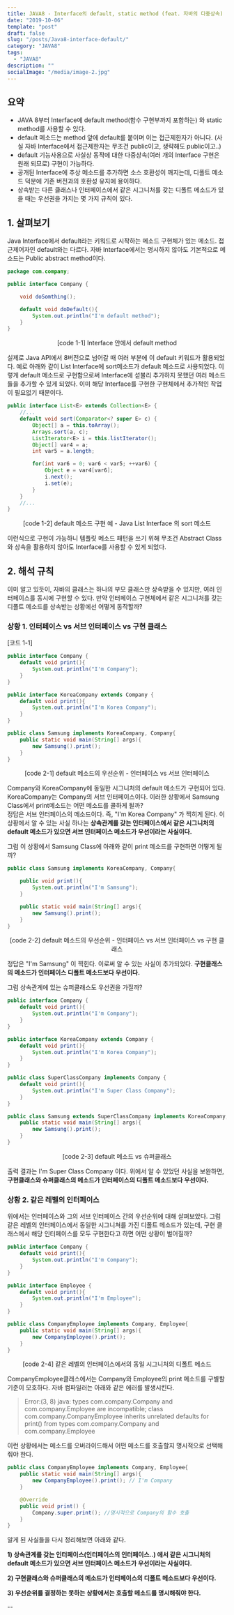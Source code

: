 ```yaml
---
title: JAVA8 - Interface의 default, static method (feat. 자바의 다중상속)
date: "2019-10-06"
template: "post"
draft: false
slug: "/posts/Java8-interface-default/"
category: "JAVA8"
tags:
  - "JAVA8"
description: ""
socialImage: "/media/image-2.jpg"
---
```




## 요약
                                            
- JAVA 8부터 Interface에 default method(함수 구현부까지 포함하는) 와 static method를 사용할 수 있다. 
- default 메소드는 method 앞에 default를 붙이며 이는 접근제한자가 아니다. (사실 자바 Interface에서 접근제한자는 무조건 public이고, 생략해도 public이고..)
- default 기능사용으로 사실상 동작에 대한 다중상속(여러 개의 Interface 구현은 원래 되므로) 구현이 가능하다.
- 공개된 Interface에 추상 메소드를 추가하면 소스 호환성이 깨지는데, 디폴트 메소드 덕분에 기존 버전과의 호환성 유지에 용이하다.
- 상속받는 다른 클래스나 인터페이스에서 같은 시그니처를 갖는 디폴트 메소드가 있을 때는 우선권을 가지는 몇 가지 규칙이 있다.
 

## 1. 살펴보기

Java Interface에서 default라는 키워드로 시작하는 메소드 구현체가 있는 메소드. 접근제어자인 default와는 다르다.
자바 Interface에서는 명시하지 않아도 기본적으로 메소드는 Public abstract method이다.

```java
package com.company;

public interface Company {

    void doSomthing();

    default void doDefault(){
        System.out.println("I'm default method");
    }
}
```
<center>[code 1-1] Interface 안에서 default method</center>


실제로 Java API에서 8버전으로 넘어갈 때 여러 부분에 이 default 키워드가 활용되었다. 예로 아래와 같이 List Interface에 sort메소드가 default 메소드로 사용되었다. 이렇게 default 메소드로 구현함으로써 Interface에 섣불리 추가하지 못했던 여러 메소드들을 추가할 수 있게 되었다. 이미 해당 Interface를 구현한 구현체에서 추가적인 작업이 필요없기 때문이다.


```java
public interface List<E> extends Collection<E> {
    //...
    default void sort(Comparator<? super E> c) {
        Object[] a = this.toArray();
        Arrays.sort(a, c);
        ListIterator<E> i = this.listIterator();
        Object[] var4 = a;
        int var5 = a.length;

        for(int var6 = 0; var6 < var5; ++var6) {
            Object e = var4[var6];
            i.next();
            i.set(e);
        }
    }
    //...
}
```
<center>[code 1-2] default 메소드 구현 예 - Java List Interface 의 sort 메소드</center>

이런식으로 구현이 가능하니 템플릿 메소드 패턴을 쓰기 위해 무조건 Abstract Class와 상속을 활용하지 않아도 Interface를 사용할 수 있게 되었다.


## 2. 해석 규칙
이미 알고 있듯이, 자바의 클래스는 하나의 부모 클래스만 상속받을 수 있지만, 여러 인터페이스를 동시에 구현할 수 있다. 만약 인터페이스 구현체에서 같은 시그니처를 갖는 디폴트 메소드를 상속받는 상황에선 어떻게 동작할까?

### 상황 1. 인터페이스 vs 서브 인터페이스 vs 구현 클래스

[코드 1-1]
```java
public interface Company {
    default void print(){
        System.out.println("I'm Company");
    }
}

public interface KoreaCompany extends Company {
    default void print(){
        System.out.println("I'm Korea Company");
    }
}

public class Samsung implements KoreaCompany, Company{
    public static void main(String[] args){
        new Samsung().print();
    }
}
```
<center>[code 2-1] default 메소드의 우선순위 - 인터페이스 vs 서브 인터페이스</center>


Company와 KoreaCompany에 동일한 시그니처의 default 메소드가 구현되어 있다. KoreaCompany는 Company의 서브 인터페이스이다. 이러한 상황에서 Samsung Class에서 print메소드는 어떤 메소드를 콜하게 될까?<br>
정답은 서브 인터페이스의 메소드이다. 즉, "I'm Korea Company" 가 찍히게 된다. 이 상황에서 알 수 있는 사실 하나는 **상속관계를 갖는 인터페이스에서 같은 시그니처의 default 메소드가 있으면 서브 인터페이스 메소드가 우선이라는 사실이다.**

그럼 이 상황에서 Samsung Class에 아래와 같이 print 메소드를 구현하면 어떻게 될까?
```java
public class Samsung implements KoreaCompany, Company{

    public void print(){
        System.out.println("I'm Samsung");
    }

    public static void main(String[] args){
        new Samsung().print();
    }
}
```
<center>[code 2-2] default 메소드의 우선순위 - 인터페이스 vs 서브 인터페이스 vs 구현 클래스</center>

정답은 "I'm Samsung" 이 찍힌다. 이로써 알 수 있는 사실이 추가되었다. **구현클래스의 메소드가 인터페이스 디폴트 메소드보다 우선이다.**

그럼 상속관계에 있는 슈퍼클래스도 우선권을 가질까? 

```java
public interface Company {
    default void print(){
        System.out.println("I'm Company");
    }
}

public interface KoreaCompany extends Company {
    default void print(){
        System.out.println("I'm Korea Company");
    }
}

public class SuperClassCompany implements Company {
    default void print(){
        System.out.println("I'm Super Class Company");
    }
}

public class Samsung extends SuperClassCompany implements KoreaCompany, Company{
    public static void main(String[] args){
        new Samsung().print();
    }
}
```
<center>[code 2-3] default 메소드 vs 슈퍼클래스</center>

출력 결과는 I'm Super Class Company 이다. 
위에서 알 수 있었던 사실을 보완하면, **구현클래스와 슈퍼클래스의 메소드가 인터페이스의 디폴트 메소드보다 우선이다.** 


### 상황 2. 같은 레벨의 인터페이스

위에서는 인터페이스와 그의 서브 인터페이스 간의 우선순위에 대해 살펴보았다. 그럼 같은 레벨의 인터페이스에서 동일한 시그니쳐를 가진 디폴트 메소드가 있는데, 구현 클래스에서 해당 인터페이스를 모두 구현한다고 하면 어떤 상황이 벌어질까? 

```java
public interface Company {
    default void print(){
        System.out.println("I'm Company");
    }
}

public interface Employee {
    default void print(){
        System.out.println("I'm Employee");
    }
}

public class CompanyEmployee implements Company, Employee{
    public static void main(String[] args){
        new CompanyEmployee().print();
    }
}
```
<center>[code 2-4] 같은 레벨의 인터페이스에서의 동일 시그니처의 디폴트 메소드</center>

CompanyEmployee클래스에서는 Company와 Employee의 print 메소드를 구별할 기준이 모호하다. 자바 컴파일러는 아래와 같은 에러를 발생시킨다.
> Error:(3, 8) java: types com.company.Company and com.company.Employee are incompatible;
  class com.company.CompanyEmployee inherits unrelated defaults for print() from types com.company.Company and com.company.Employee

이런 상황에서는 메소드를 오버라이드해서 어떤 메소드를 호출할지 명시적으로 선택해줘야 한다. 

```JAVA
public class CompanyEmployee implements Company, Employee{
    public static void main(String[] args){
        new CompanyEmployee().print(); // I'm Company
    }

    @Override
    public void print() {
        Company.super.print(); //명시적으로 Company의 함수 호출 
    }
}
```


알게 된 사실들을 다시 정리해보면 아래와 같다.

**1) 상속관계를 갖는 인터페이스(인터페이스의 인터페이스..) 에서 같은 시그니처의 default 메소드가 있으면 서브 인터페이스 메소드가 우선이라는 사실이다.**

**2) 구현클래스와 슈퍼클래스의 메소드가 인터페이스의 디폴트 메소드보다 우선이다.**

**3) 우선순위를 결정하는 못하는 상황에서는 호출할 메소드를 명시해줘야 한다.**






--

